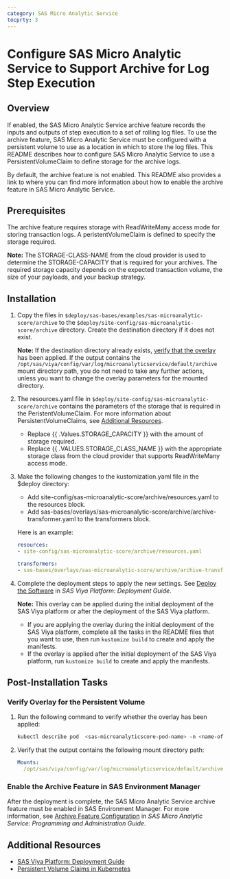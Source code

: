 ```yaml
---
category: SAS Micro Analytic Service
tocprty: 3
---
```


# Configure SAS Micro Analytic Service to Support Archive for Log Step Execution

## Overview

If enabled, the SAS Micro Analytic Service archive feature records the inputs and outputs of step execution to a set of rolling log files. 
To use the archive feature, SAS Micro Analytic Service must be configured with a persistent volume to use as a location in which to store the log files. 
This README describes how to configure SAS Micro Analytic Service to use a PersistentVolumeClaim to define storage for the archive logs. 

By default, the archive feature is not enabled. This README also provides a link to where you can find more information about how to enable the archive feature in SAS Micro Analytic Service.

## Prerequisites

The archive feature requires storage with ReadWriteMany access mode for storing transaction logs. A peristentVolumeClaim is defined to specify the storage required.

**Note:** The STORAGE-CLASS-NAME from the cloud provider is used to determine the STORAGE-CAPACITY that is required for your archives. The required storage capacity depends on the expected transaction volume, the size of your payloads, and your backup strategy.

## Installation

1. Copy the files in `$deploy/sas-bases/examples/sas-microanalytic-score/archive` to the `$deploy/site-config/sas-microanalytic-score/archive` directory. Create the destination directory if it does not exist.

   **Note:** If the destination directory already exists, [verify that the overlay](#verify-overlay-for-the-persistent-volume) has been applied. 
   If the output contains the `/opt/sas/viya/config/var/log/microanalyticservice/default/archive` mount directory path, you do not need to take any further actions, unless you want to change the overlay parameters for the mounted directory.

2. The resources.yaml file in `$deploy/site-config/sas-microanalytic-score/archive` contains the parameters of the storage that is required in the PeristentVolumeClaim. For more information about PersistentVolumeClaims, see [Additional Resources](#additional-resources).

   * Replace {{ .Values.STORAGE_CAPACITY }} with the amount of storage required.
   * Replace {{ .VALUES.STORAGE_CLASS_NAME }} with the appropriate storage class from the cloud provider that supports ReadWriteMany access mode.

3. Make the following changes to the kustomization.yaml file in the $deploy directory:

   * Add site-config/sas-microanalytic-score/archive/resources.yaml to the resources block.
   * Add sas-bases/overlays/sas-microanalytic-score/archive/archive-transformer.yaml to the transformers block.
 
   Here is an example:

   ```yaml
   resources:
   - site-config/sas-microanalytic-score/archive/resources.yaml

   transformers:
   - sas-bases/overlays/sas-microanalytic-score/archive/archive-transformer.yaml
   ```

4. Complete the deployment steps to apply the new settings. See [Deploy the Software](http://documentation.sas.com/?cdcId=itopscdc&cdcVersion=default&docsetId=dplyml0phy0dkr&docsetTarget=p127f6y30iimr6n17x2xe9vlt54q.htm) in _SAS Viya Platform: Deployment Guide_.

   **Note:** This overlay can be applied during the initial deployment of the SAS Viya platform or after the deployment of the SAS Viya platform.
   
   * If you are applying the overlay during the initial deployment of the SAS Viya platform, complete all the tasks in the README files that you want to use, then run `kustomize build` to create and apply the manifests.
   * If the overlay is applied after the initial deployment of the SAS Viya platform, run `kustomize build` to create and apply the manifests.
           
## Post-Installation Tasks

### Verify Overlay for the Persistent Volume

1. Run the following command to verify whether the overlay has been applied:

   ```sh
   kubectl describe pod  <sas-microanalyticscore-pod-name> -n <name-of-namespace>
   ```
   
2. Verify that the output contains the following mount directory path:

   ```yaml
   Mounts:
     /opt/sas/viya/config/var/log/microanalyticservice/default/archive from archives-volume (rw)
   ```

### Enable the Archive Feature in SAS Environment Manager

After the deployment is complete, the SAS Micro Analytic Service archive feature must be enabled in SAS Environment Manager.
For more information, see [Archive Feature Configuration](http://documentation.sas.com/?cdcId=mascdc&cdcVersion=default&docsetId=masag&docsetTarget=n0yfb6f53gngamn1tn7k0a5c60i6.htm) in _SAS Micro Analytic Service: Programming and Administration Guide_.

## Additional Resources

* [SAS Viya Platform: Deployment Guide](http://documentation.sas.com/?cdcId=itopscdc&cdcVersion=default&docsetId=dplyml0phy0dkr&docsetTarget=titlepage.htm)
* [Persistent Volume Claims in Kubernetes](https://kubernetes.io/docs/concepts/storage/persistent-volumes/#persistentvolumeclaims)